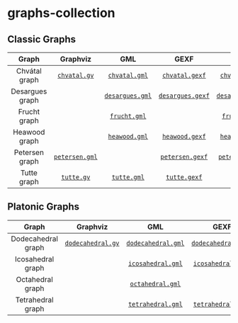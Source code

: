 # graphs-collection

## Classic Graphs

| Graph           | Graphviz                                            | GML                                                    | GEXF                                                     | GraphML                                                        | Pajek                                                  |
|:---------------:|:---------------------------------------------------:|:------------------------------------------------------:|:--------------------------------------------------------:|:--------------------------------------------------------------:|:------------------------------------------------------:| 
| Chvátal graph   | [`chvatal.gv`](src/Classic/Chvatal/chvatal.gv)      | [`chvatal.gml`](src/Classic/Chvatal/chvatal.gml)       | [`chvatal.gexf`](src/Classic/Chvatal/chvatal.gexf)       | [`chvatal.graphml`](src/Classic/Chvatal/chvatal.graphml)       | [`chvatal.net`](src/Classic/Chvatal/chvatal.net)       |
| Desargues graph |                                                     | [`desargues.gml`](src/Classic/Desargues/desargues.gml) | [`desargues.gexf`](src/Classic/Desargues/desargues.gexf) | [`desargues.graphml`](src/Classic/Desargues/desargues.graphml) | [`desargues.net`](src/Classic/Desargues/desargues.net) |
| Frucht graph    |                                                     | [`frucht.gml`](src/Classic/Frucht/frucht.gml)          |                                                          | [`frucht.graphml`](src/Classic/Frucht/frucht.graphml)          | [`frucht.net`](src/Classic/Frucht/frucht.net)          |
| Heawood graph   |                                                     | [`heawood.gml`](src/Classic/Heawood/heawood.gml)       | [`heawood.gexf`](src/Classic/Heawood/heawood.gexf)       | [`heawood.graphml`](src/Classic/Heawood/heawood.graphml)       | [`heawood.net`](src/Classic/Heawood/heawood.net)       |
| Petersen graph  | [`petersen.gml`](src/Classic/Petersen/petersen.gml) |                                                        | [`petersen.gexf`](src/Classic/Petersen/petersen.gexf)    | [`petersen.graphml`](src/Classic/Petersen/petersen.graphml)    | [`petersen.net`](src/Classic/Petersen/petersen.net)    |
| Tutte graph     | [`tutte.gv`](src/Classic/Tutte/tutte.gv)            | [`tutte.gml`](src/Classic/Tutte/tutte.gml)             | [`tutte.gexf`](src/Classic/Tutte/tutte.gexf)             |                                                                | [`tutte.net`](src/Classic/Tutte/tutte.net)             |

## Platonic Graphs

| Graph               | Graphviz                                                       | GML                                                              | GEXF                                                               | GraphML                                                                   | Pajek                                                            |
|:-------------------:|:--------------------------------------------------------------:|:----------------------------------------------------------------:|:------------------------------------------------------------------:|:-------------------------------------------------------------------------:|:----------------------------------------------------------------:| 
| Dodecahedral graph  | [`dodecahedral.gv`](src/Platonic/Dodecahedral/dodecahedral.gv) | [`dodecahedral.gml`](src/Platonic/Dodecahedral/dodecahedral.gml) | [`dodecahedral.gexf`](src/Platonic/Dodecahedral/dodecahedral.gexf) | [`dodecahedral.graphml`](src/Platonic/Dodecahedral/dodecahedral.graphml)  | [`dodecahedral.net`](src/Platonic/Dodecahedral/dodecahedral.net) |
| Icosahedral graph   |                                                                | [`icosahedral.gml`](src/Platonic/Icosahedral/icosahedral.gml)    | [`icosahedral.gexf`](src/Platonic/Icosahedral/icosahedral.gexf)    | [`icosahedral.graphml`](src/Platonic/Icosahedral/icosahedral.graphml)     | [`icosahedral.net`](src/Platonic/Icosahedral/icosahedral.net)    |
| Octahedral graph    |                                                                | [`octahedral.gml`](src/Platonic/Octahedral/octahedral.gml)       |                                                                    | [`octahedral.graphml`](src/Platonic/Octahedral/octahedral.graphml)        | [`octahedral.net`](src/Platonic/Octahedral/octahedral.net)       |
| Tetrahedral graph   |                                                                | [`tetrahedral.gml`](src/Platonic/Tetrahedral/tetrahedral.gml)    | [`tetrahedral.gexf`](src/Platonic/Tetrahedral/tetrahedral.gexf)    | [`tetrahedral.graphml`](src/Platonic/Tetrahedral/tetrahedral.graphml)     | [`tetrahedral.net`](src/Platonic/Tetrahedral/tetrahedral.net)    |

